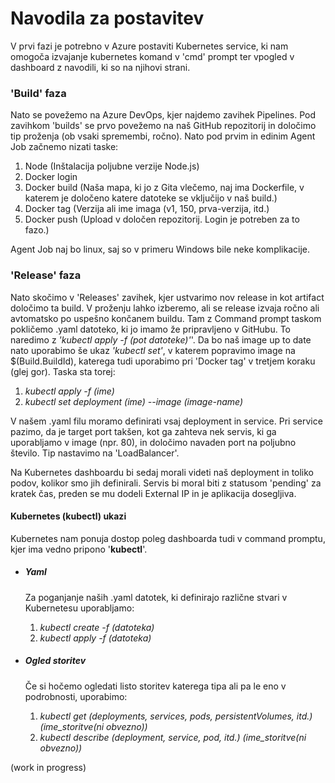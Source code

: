 # Navodila za postavitev

V prvi fazi je potrebno v Azure postaviti Kubernetes service, ki nam omogoča izvajanje kubernetes komand v 'cmd' prompt ter vpogled v dashboard z navodili, ki so na njihovi strani.

### 'Build' faza
Nato se povežemo na Azure DevOps, kjer najdemo zavihek Pipelines. Pod zavihkom 'builds' se prvo povežemo na naš GitHub repozitorij in določimo tip proženja (ob vsaki spremembi, ročno). Nato pod prvim in edinim Agent Job začnemo nizati taske:
1. Node (Inštalacija poljubne verzije Node.js)
2. Docker login
3. Docker build (Naša mapa, ki jo z Gita vlečemo, naj ima Dockerfile, v katerem je določeno katere datoteke se vključijo v naš build.)
4. Docker tag (Verzija ali ime imaga (v1, 150, prva-verzija, itd.)
5. Docker push (Upload v določen repozitorij. Login je potreben za to fazo.)

Agent Job naj bo linux, saj so v primeru Windows bile neke komplikacije.

### 'Release' faza
Nato skočimo v 'Releases' zavihek, kjer ustvarimo nov release in kot artifact določimo ta build. V proženju lahko izberemo, ali se release izvaja ročno ali avtomatsko po uspešno končanem buildu.
Tam z Command prompt taskom pokličemo .yaml datoteko, ki jo imamo že pripravljeno v GitHubu. To naredimo z *'kubectl apply -f (pot datoteke)'*'. 
Da bo naš image up to date nato uporabimo še ukaz *'kubectl set'*, v katerem popravimo image na $(Build.BuildId), katerega tudi uporabimo pri 'Docker tag' v tretjem koraku (glej gor). Taska sta torej:
1. *kubectl apply -f (ime)*
2. *kubectl set deployment (ime) --image (image-name)*

V našem .yaml filu moramo definirati vsaj deployment in service. Pri service pazimo, da je target port takšen, kot ga zahteva nek servis, ki ga uporabljamo v image (npr. 80), in določimo navaden port na poljubno število. Tip nastavimo na 'LoadBalancer'. 

Na Kubernetes dashboardu bi sedaj morali videti naš deployment in toliko podov, kolikor smo jih definirali. Servis bi moral biti z statusom 'pending' za kratek čas, preden se mu dodeli External IP in je aplikacija dosegljiva.

#### Kubernetes (kubectl) ukazi
Kubernetes nam ponuja dostop poleg dashboarda tudi v command promptu, kjer ima vedno pripono '**kubectl**'. 
- ##### Yaml
  Za poganjanje naših .yaml datotek, ki definirajo različne stvari v Kubernetesu uporabljamo:
  1. *kubectl create -f (datoteka)*
  2. *kubectl apply -f (datoteka)*

- ##### Ogled storitev
  Če si hočemo ogledati listo storitev katerega tipa ali pa le eno v podrobnosti, uporabimo:
  1. *kubectl get (deployments, services, pods, persistentVolumes, itd.) (ime_storitve(ni obvezno))*
  2. *kubectl describe (deployment, service, pod, itd.) (ime_storitve(ni obvezno))*

(work in progress)
